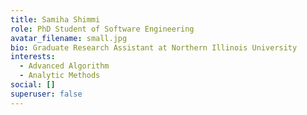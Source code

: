```yaml
---
title: Samiha Shimmi
role: PhD Student of Software Engineering
avatar_filename: small.jpg
bio: Graduate Research Assistant at Northern Illinois University
interests:
  - Advanced Algorithm
  - Analytic Methods
social: []
superuser: false
---
```

